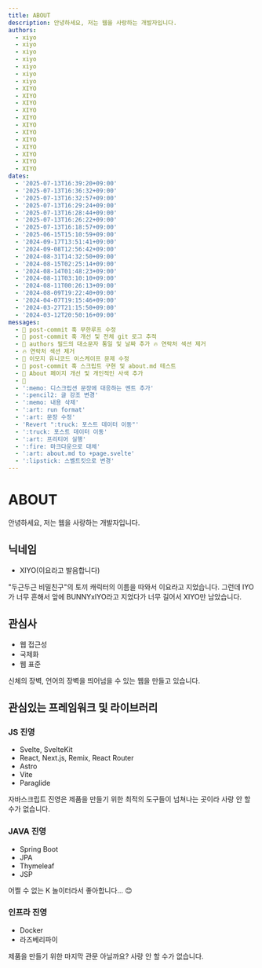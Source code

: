 ```yaml
---
title: ABOUT
description: 안녕하세요, 저는 웹을 사랑하는 개발자입니다.
authors:
  - xiyo
  - xiyo
  - xiyo
  - xiyo
  - xiyo
  - xiyo
  - xiyo
  - XIYO
  - XIYO
  - XIYO
  - XIYO
  - XIYO
  - XIYO
  - XIYO
  - XIYO
  - XIYO
  - XIYO
  - XIYO
  - XIYO
dates:
  - '2025-07-13T16:39:20+09:00'
  - '2025-07-13T16:36:32+09:00'
  - '2025-07-13T16:32:57+09:00'
  - '2025-07-13T16:29:24+09:00'
  - '2025-07-13T16:28:44+09:00'
  - '2025-07-13T16:26:22+09:00'
  - '2025-07-13T16:18:57+09:00'
  - '2025-06-15T15:10:59+09:00'
  - '2024-09-17T13:51:41+09:00'
  - '2024-09-08T12:56:42+09:00'
  - '2024-08-31T14:32:50+09:00'
  - '2024-08-15T02:25:14+09:00'
  - '2024-08-14T01:48:23+09:00'
  - '2024-08-11T03:10:10+09:00'
  - '2024-08-11T00:26:13+09:00'
  - '2024-08-09T19:22:40+09:00'
  - '2024-04-07T19:15:46+09:00'
  - '2024-03-27T21:15:50+09:00'
  - '2024-03-12T20:50:16+09:00'
messages:
  - 🐛 post-commit 훅 무한루프 수정
  - 🔧 post-commit 훅 개선 및 전체 git 로그 추적
  - 🐛 authors 필드의 대소문자 통일 및 날짜 추가 🔥 연락처 섹션 제거
  - 🔥 연락처 섹션 제거
  - 🐛 이모지 유니코드 이스케이프 문제 수정
  - 🔧 post-commit 훅 스크립트 구현 및 about.md 테스트
  - 📝 About 페이지 개선 및 개인적인 사색 추가
  - 🚧
  - ':memo: 디스크립션 문장에 대응하는 멘트 추가'
  - ':pencil2: 글 강조 변경'
  - ':memo: 내용 삭제'
  - ':art: run format'
  - ':art: 문장 수정'
  - 'Revert ":truck: 포스트 데이터 이동"'
  - ':truck: 포스트 데이터 이동'
  - ':art: 프리티어 실행'
  - ':fire: 마크다운으로 대체'
  - ':art: about.md to +page.svelte'
  - ':lipstick: 스벨트킷으로 변경'
---
```

# ABOUT

안녕하세요, 저는 웹을 사랑하는 개발자입니다.

## 닉네임

- XIYO(이요라고 발음합니다)

"두근두근 비밀친구"의 토끼 캐릭터의 이름을 따와서 이요라고 지었습니다. 그런데 IYO가 너무 흔해서 앞에 BUNNYxIYO라고 지었다가 너무 길어서 XIYO만 남았습니다.

## 관심사

- 웹 접근성
- 국제화
- 웹 표준

신체의 장벽, 언어의 장벽을 띄어넘을 수 있는 웹을 만들고 있습니다.

## 관심있는 프레임워크 및 라이브러리

### JS 진영

- Svelte, SvelteKit
- React, Next.js, Remix, React Router
- Astro
- Vite
- Paraglide

자바스크립트 진영은 제품을 만들기 위한 최적의 도구들이 넘쳐나는 곳이라 사랑 안 할 수가 없습니다.

### JAVA 진영

- Spring Boot
- JPA
- Thymeleaf
- JSP

어쩔 수 없는 K 놀이터라서 좋아합니다... 😊

### 인프라 진영

- Docker
- 라즈베리파이

제품을 만들기 위한 마지막 관문 아닐까요? 사랑 안 할 수가 없습니다.